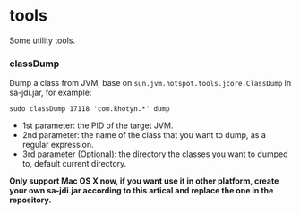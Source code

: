 tools
=====

Some utility tools.


### classDump

Dump a class from JVM, base on `sun.jvm.hotspot.tools.jcore.ClassDump` in sa-jdi.jar, for example:

```
sudo classDump 17118 'com.khotyn.*' dump
```

* 1st parameter: the PID of the target JVM.
* 2nd parameter: the name of the class that you want to dump, as a regular expression.
* 3rd parameter (Optional): the directory the classes you want to dumped to, default current directory.

**Only support Mac OS X now, if you want use it in other platform, create your own sa-jdi.jar according to this artical and replace the one in the repository.**